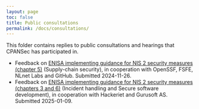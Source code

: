 ```yaml
---
layout: page
toc: false
title: Public consultations
permalink: /docs/consultations/
---
```

This folder contains replies to public consultations and hearings that CPANSec has participated in.

* Feedback on [ENISA implementing guidance for NIS 2 security measures (chapter 5)](Feedback-on-implementing-guidance-for-NIS-2-security-measures-chapter-5.pdf) (Supply-chain security), in cooperation with OpenSSF, FSFE, NLnet Labs and GitHub. Submitted 2024-11-26.
* Feedback on [ENISA implementing guidance for NIS 2 security measures (chapters 3 and 6)](Feedback-on-implementing-guidance-for-NIS-2-security-measures-chapters-3-and-5.pdf) (Incident handling and Secure software development), in cooperation with Hackeriet and Gurusoft AS. Submitted 2025-01-09.
